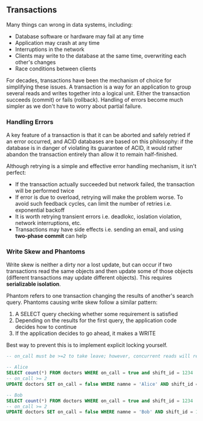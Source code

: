 ## Transactions

Many things can wrong in data systems, including:

- Database software or hardware may fail at any time
- Application may crash at any time
- Interruptions in the network
- Clients may write to the database at the same time, overwriting each other's changes
- Race conditions between clients

For decades, transactions have been the mechanism of choice for simplifying these issues. A transaction is a way for an application to group several reads and writes together into a logical unit. Either the transaction succeeds (commit) or fails (rollback). Handling of errors become much simpler as we don't have to worry about partial failure.

### Handling Errors

A key feature of a transaction is that it can be aborted and safely retried if an error occurred, and ACID databases are based on this philosophy: if the database is in danger of violating its guarantee of ACID, it would rather abandon the transaction entirely than allow it to remain half-finished.

Although retrying is a simple and effective error handling mechanism, it isn't perfect:

- If the transaction actually succeeded but network failed, the transaction will be performed twice
- If error is due to overload, retrying will make the problem worse. To avoid such feedback cycles, can limit the number of retries i.e. exponential backoff
- It is worth retrying transient errors i.e. deadlokc, ioslation violation, network interruptions, etc.
- Transactions may have side effects i.e. sending an email, and using **two-phase commit** can help

### Write Skew and Phantoms

Write skew is neither a dirty nor a lost update, but can occur if two transactions read the same objects and then update some of those objects (different transactions may update different objects). This requires **serializable isolation**.

Phantom refers to one transaction changing the results of another's search query. Phantoms causing write skew follow a similar pattern:

1. A SELECT query checking whether some requirement is satisfied
2. Depending on the results for the first query, the application code decides how to continue
3. If the application decides to go ahead, it makes a WRITE

Best way to prevent this is to implement explicit locking yourself.

```sql
-- on_call must be >=2 to take leave; however, concurrent reads will result in both transactions succeeding (write skew)

-- Alice
SELECT count(*) FROM doctors WHERE on_call = true and shift_id = 1234
-- on_call >= 2
UPDATE doctors SET on_call = false WHERE namne = 'Alice' AND shift_id = 1234

-- Bob
SELECT count(*) FROM doctors WHERE on_call = true and shift_id = 1234
-- on_call >= 2
UPDATE doctors SET on_call = false WHERE namne = 'Bob' AND shift_id = 1234
```
